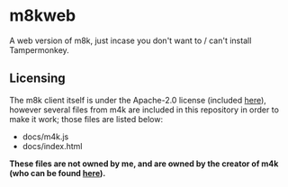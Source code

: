 # m8kweb
A web version of m8k, just incase you don't want to / can't install Tampermonkey.

## Licensing
The m8k client itself is under the Apache-2.0 license (included [here](https://github.com/tlras/m8kweb/blob/master/LICENSE)), however several files from m4k are included in this repository in order to make it work; those files are listed below:
* docs/m4k.js
* docs/index.html

**These files are not owned by me, and are owned by the creator of m4k (who can be found [here](https://ourworldoftext.com/m4k)).**
